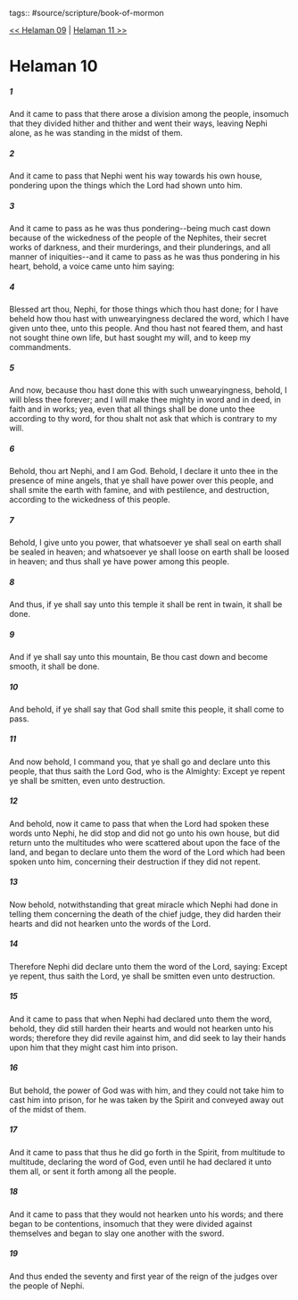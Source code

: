 tags:: #source/scripture/book-of-mormon

[<< Helaman 09](/book-of-mormon/10_Helaman/Helaman_09.md) | [Helaman 11 >>](/book-of-mormon/10_Helaman/Helaman_11.md)

# Helaman 10

##### 1

And it came to pass that there arose a division among the people, insomuch that they divided hither and thither and went their ways, leaving Nephi alone, as he was standing in the midst of them.

##### 2

And it came to pass that Nephi went his way towards his own house, pondering upon the things which the Lord had shown unto him.

##### 3

And it came to pass as he was thus pondering--being much cast down because of the wickedness of the people of the Nephites, their secret works of darkness, and their murderings, and their plunderings, and all manner of iniquities--and it came to pass as he was thus pondering in his heart, behold, a voice came unto him saying:

##### 4

Blessed art thou, Nephi, for those things which thou hast done; for I have beheld how thou hast with unwearyingness declared the word, which I have given unto thee, unto this people. And thou hast not feared them, and hast not sought thine own life, but hast sought my will, and to keep my commandments.

##### 5

And now, because thou hast done this with such unwearyingness, behold, I will bless thee forever; and I will make thee mighty in word and in deed, in faith and in works; yea, even that all things shall be done unto thee according to thy word, for thou shalt not ask that which is contrary to my will.

##### 6

Behold, thou art Nephi, and I am God. Behold, I declare it unto thee in the presence of mine angels, that ye shall have power over this people, and shall smite the earth with famine, and with pestilence, and destruction, according to the wickedness of this people.

##### 7

Behold, I give unto you power, that whatsoever ye shall seal on earth shall be sealed in heaven; and whatsoever ye shall loose on earth shall be loosed in heaven; and thus shall ye have power among this people.

##### 8

And thus, if ye shall say unto this temple it shall be rent in twain, it shall be done.

##### 9

And if ye shall say unto this mountain, Be thou cast down and become smooth, it shall be done.

##### 10

And behold, if ye shall say that God shall smite this people, it shall come to pass.

##### 11

And now behold, I command you, that ye shall go and declare unto this people, that thus saith the Lord God, who is the Almighty: Except ye repent ye shall be smitten, even unto destruction.

##### 12

And behold, now it came to pass that when the Lord had spoken these words unto Nephi, he did stop and did not go unto his own house, but did return unto the multitudes who were scattered about upon the face of the land, and began to declare unto them the word of the Lord which had been spoken unto him, concerning their destruction if they did not repent.

##### 13

Now behold, notwithstanding that great miracle which Nephi had done in telling them concerning the death of the chief judge, they did harden their hearts and did not hearken unto the words of the Lord.

##### 14

Therefore Nephi did declare unto them the word of the Lord, saying: Except ye repent, thus saith the Lord, ye shall be smitten even unto destruction.

##### 15

And it came to pass that when Nephi had declared unto them the word, behold, they did still harden their hearts and would not hearken unto his words; therefore they did revile against him, and did seek to lay their hands upon him that they might cast him into prison.

##### 16

But behold, the power of God was with him, and they could not take him to cast him into prison, for he was taken by the Spirit and conveyed away out of the midst of them.

##### 17

And it came to pass that thus he did go forth in the Spirit, from multitude to multitude, declaring the word of God, even until he had declared it unto them all, or sent it forth among all the people.

##### 18

And it came to pass that they would not hearken unto his words; and there began to be contentions, insomuch that they were divided against themselves and began to slay one another with the sword.

##### 19

And thus ended the seventy and first year of the reign of the judges over the people of Nephi.
